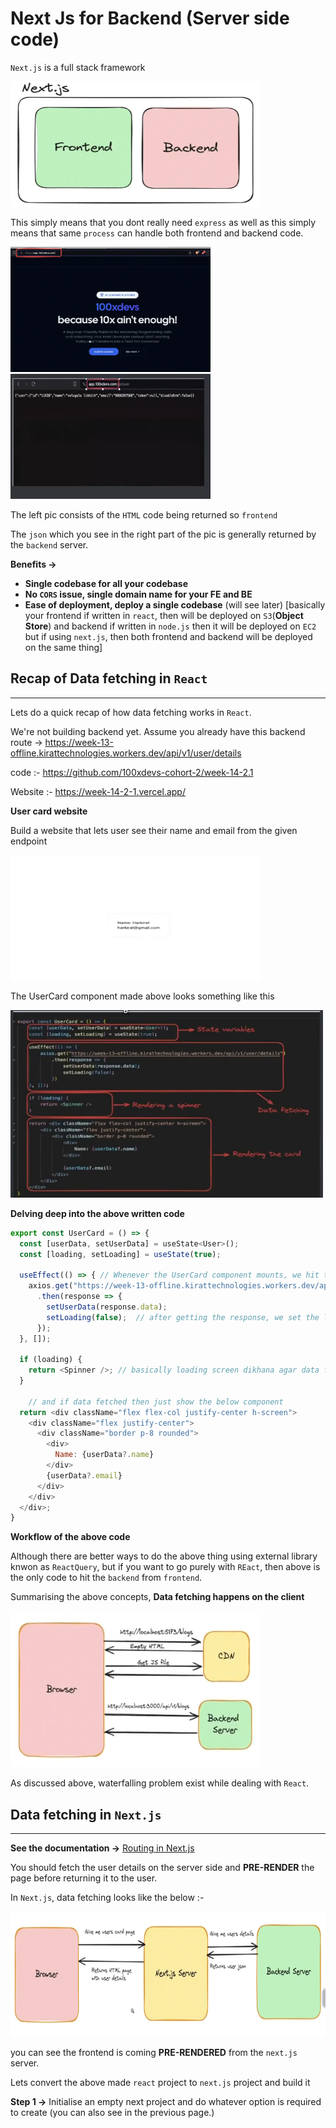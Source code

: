 # **Next Js for Backend (Server side code)**

`Next.js` is a full stack framework

<img src = "image.png" width=400 height=200>

This simply means that you dont really need `express` as well as this simply means that same `process` can handle both frontend and backend code.

<img src = "image-1.png" width=320 height=200> <img src = "image-2.png" width=320 height=200>

The left pic consists of the `HTML` code being returned so `frontend`

The `json` which you see in the right part of the pic is generally returned by the `backend` server.

**Benefits ->**

+ **Single codebase for all your codebase**
+ **No `CORS` issue, single domain name for your FE and BE**
+ **Ease of deployment, deploy a single codebase** (will see later) [basically your frontend if written in `react`, then will be deployed on `S3`(**Object Store**) and backend if written in `node.js` then it will be deployed on `EC2` but if using `next.js`, then both frontend and backend will be deployed on the same thing]


## **Recap of Data fetching in `React`**
----------
Lets do a quick recap of how data fetching works in `React`.

We're not building backend yet. Assume you already have this backend route -> https://week-13-offline.kirattechnologies.workers.dev/api/v1/user/details


code :- https://github.com/100xdevs-cohort-2/week-14-2.1

Website :- https://week-14-2-1.vercel.app/

**User card website**

Build a website that lets user see their name and email from the given endpoint

<img src = "image-3.png" width=400 height=200>

The UserCard component made above looks something like this 

<img src = "image-4.png" width=500 height=300>

**Delving deep into the above written code**

```javascript
export const UserCard = () => {
  const [userData, setUserData] = useState<User>();
  const [loading, setLoading] = useState(true);

  useEffect(() => { // Whenever the UserCard component mounts, we hit the backend and get the data from the backend 
    axios.get("https://week-13-offline.kirattechnologies.workers.dev/api/v1/user/details")
      .then(response => {
        setUserData(response.data); 
        setLoading(false);  // after getting the response, we set the loading to false and the return the user data by using response.data 
      });
  }, []);

  if (loading) {
    return <Spinner />; // basically loading screen dikhana agar data fetch nhi hua h to 
  }

    // and if data fetched then just show the below component
  return <div className="flex flex-col justify-center h-screen"> 
    <div className="flex justify-center"> 
      <div className="border p-8 rounded">
        <div>
          Name: {userData?.name}
        </div>
        {userData?.email}
      </div>
    </div>
  </div>;
}
```
**Workflow of the above code**

Although there are better ways to do the above thing using external library knwon as `ReactQuery`, but if you want to go purely with `REact`, then above is the only code to hit the `backend` from `frontend`.

Summarising the above concepts, **Data fetching happens on the client**

<img src = "image-5.png" width=400 height=250>

As discussed above, waterfalling problem exist while dealing with `React`.

## **Data fetching in `Next.js`**
----------
**See the documentation ->** [Routing in Next.js](https://nextjs.org/docs/app/building-your-application/data-fetching/fetching-caching-and-revalidating)

You should fetch the user details on the server side and **PRE-RENDER** the page before returning it to the user.

In `Next.js`, data fetching looks like the below :-

<img src = "image-6.png" width=600 height=200>

you can see the frontend is coming **PRE-RENDERED** from the `next.js` server.

Lets convert the above made `react` project to `next.js` project and build it  

**Step 1 ->** Initialise an empty next project and do whatever option is required to create (you can also see in the previous page.)

```javascript

```







